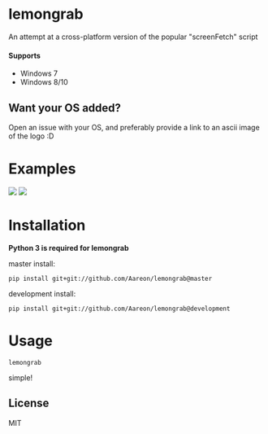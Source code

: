 # lemongrab
An attempt at a cross-platform version of the popular "screenFetch" script

#### Supports
* Windows 7
* Windows 8/10

## Want your OS added?
Open an issue with your OS, and preferably provide a link to an ascii image of the logo :D

# Examples
![](https://cdn.discordapp.com/attachments/300089166002388992/306991507410386954/unknown.png)
![](https://cdn.discordapp.com/attachments/204621105720328193/307021635695673344/unknown.png)

# Installation
**Python 3 is required for lemongrab**

master install:
```
pip install git+git://github.com/Aareon/lemongrab@master
```
development install:
```
pip install git+git://github.com/Aareon/lemongrab@development
```

# Usage
`lemongrab`

simple! 

License
----

MIT
